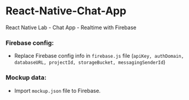 # React-Native-Chat-App
React Native Lab - Chat App - Realtime with Firebase

### Firebase config:
- Replace Firebase config info in `firebase.js` file
(`apiKey, authDomain, databaseURL, projectId, storageBucket, messagingSenderId`)

### Mockup data:
- Import `mockup.json` file to Firebase.
